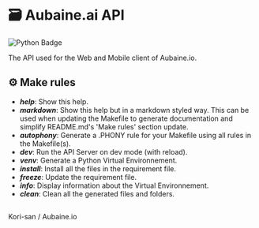# 🗃️ Aubaine.ai **API**

![Python Badge](https://img.shields.io/badge/Python-3.12-%233776AB?logo=python&logoColor=%233776AB)

The API used for the Web and Mobile client of Aubaine.io.

## ⚙️ Make rules 
- ***help***:           Show this help.
- ***markdown***:       Show this help but in a markdown styled way. This can be used when updating the Makefile to generate documentation and simplify README.md's 'Make rules' section update.
- ***autophony***:      Generate a .PHONY rule for your Makefile using all rules in the Makefile(s).
- ***dev***:            Run the API Server on dev mode (with reload).
- ***venv***:           Generate a Python Virtual Environnement.
- ***install***:        Install all the files in the requirement file.
- ***freeze***:         Update the requirement file.
- ***info***:           Display information about the Virtual Environnement.
- ***clean***:          Clean all the generated files and folders.

##
Kori-san / Aubaine.io
